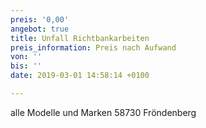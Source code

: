 ```yaml
---
preis: '0,00'
angebot: true
title: Unfall Richtbankarbeiten
preis_information: Preis nach Aufwand
von: ''
bis: ''
date: 2019-03-01 14:58:14 +0100

---
```

alle Modelle und Marken 58730 Fröndenberg